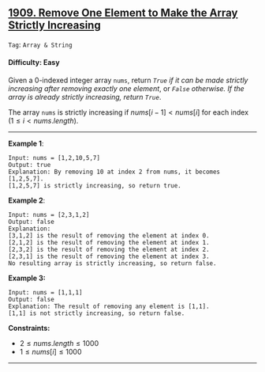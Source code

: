 ## [1909. Remove One Element to Make the Array Strictly Increasing](https://leetcode.com/problems/remove-one-element-to-make-the-array-strictly-increasing)

```Tag```: ```Array & String```

#### Difficulty: Easy

Given a 0-indexed integer array ```nums```, return _```True``` if it can be made strictly increasing after removing exactly one element_, or _```False``` otherwise. If the array is already strictly increasing, return ```True```_.

The array ```nums``` is strictly increasing if $nums[i - 1] \lt nums[i]$ for each index ($1 \le i \lt nums.length$).

---

__Example 1__:
```
Input: nums = [1,2,10,5,7]
Output: true
Explanation: By removing 10 at index 2 from nums, it becomes [1,2,5,7].
[1,2,5,7] is strictly increasing, so return true.
```

__Example 2__:
```
Input: nums = [2,3,1,2]
Output: false
Explanation:
[3,1,2] is the result of removing the element at index 0.
[2,1,2] is the result of removing the element at index 1.
[2,3,2] is the result of removing the element at index 2.
[2,3,1] is the result of removing the element at index 3.
No resulting array is strictly increasing, so return false.
```

__Example 3:__
```
Input: nums = [1,1,1]
Output: false
Explanation: The result of removing any element is [1,1].
[1,1] is not strictly increasing, so return false.
```
 

__Constraints:__

- $2 \le nums.length \le 1000$
- $1 \le nums[i] \le 1000$

---
